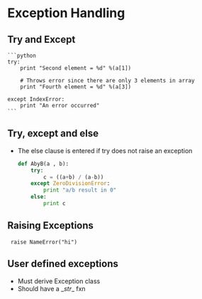 # Exception Handling

## Try and Except

	```python
	try:  
	    print "Second element = %d" %(a[1]) 
	  
	    # Throws error since there are only 3 elements in array 
	    print "Fourth element = %d" %(a[3])  
	  
	except IndexError: 
	    print "An error occurred"
	```

## Try, except and else
- The else clause is entered if try does not raise an exception

	```python
	def AbyB(a , b): 
	    try: 
	        c = ((a+b) / (a-b)) 
	    except ZeroDivisionError: 
	        print "a/b result in 0"
	    else: 
	        print c 
	```

## Raising Exceptions

` raise NameError("hi")`

## User defined exceptions
- Must derive Exception class
- Should have a \__str__ fxn